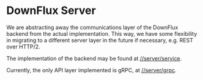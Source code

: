 # DownFlux Server

We are abstracting away the communications layer of the DownFlux backend from
the actual implementation. This way, we have some flexibility in migrating to a
different server layer in the future if necessary, e.g. REST over HTTP/2.

The implementation of the backend may be found at
[//server/service](server/service).

Currently, the only API layer implemented is gRPC, at
[//server/grpc](server/grpc).
